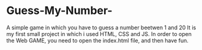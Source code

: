 # Guess-My-Number-
A simple game in which you have to guess a number beetwen 1 and 20
It is my first small project in which i used HTML, CSS and JS.
In order to open the Web GAME, you need to open the index.html file, and then have fun.
